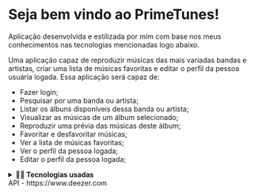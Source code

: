 # Seja bem vindo ao PrimeTunes!

Aplicação desenvolvida e estilizada por mim com base nos meus conhecimentos nas tecnologias mencionadas logo abaixo.

Uma aplicação capaz de reproduzir músicas das mais variadas bandas e artistas, criar uma lista de músicas favoritas e editar o perfil da pessoa usuária logada. Essa aplicação será capaz de:

 - Fazer login;
  - Pesquisar por uma banda ou artista;
  - Listar os álbuns disponíveis dessa banda ou artista;
  - Visualizar as músicas de um álbum selecionado;
  - Reproduzir uma prévia das músicas deste álbum;
  - Favoritar e desfavoritar músicas;
  - Ver a lista de músicas favoritas;
  - Ver o perfil da pessoa logada;
  - Editar o perfil da pessoa logada; 

<details>
  <summary><strong>👨‍💻 Tecnologias usadas</strong></summary><br />
 
  - REACT
  - BOOTSTRAP
  - REDUX
  - JAVA-SCRIPT
  - CSS
  - HTML
</details>
API - https://www.deezer.com
